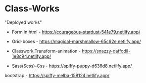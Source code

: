 # Class-Works

"Deployed works"

+ Form in html - https://courageous-stardust-541e79.netlify.app/

+ Grid-boxes - https://magical-marshmallow-65c62e.netlify.app/

+ Classwork.Transform-animation - https://snazzy-daffodil-1e8c94.netlify.app/

+ Sass(Scss)-Css - https://spiffy-puppy-d636d8.netlify.app/

 bootstrap - https://spiffy-melba-158124.netlify.app/
